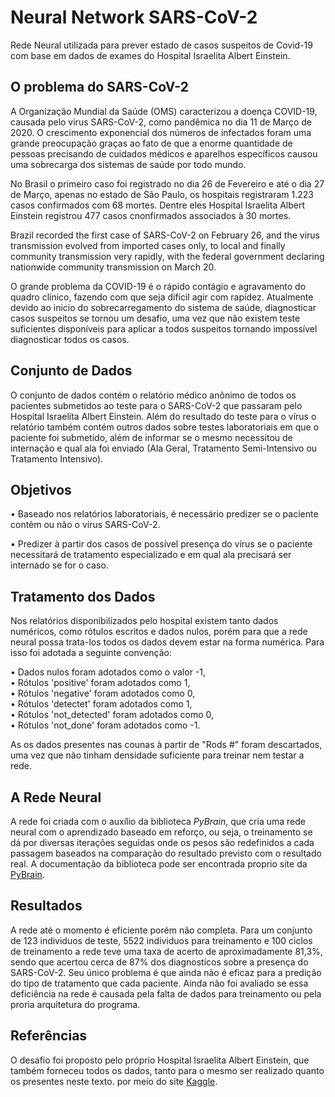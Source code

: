 # Neural Network SARS-CoV-2

Rede Neural utilizada para prever estado de casos suspeitos de Covid-19 com base em dados de exames do Hospital Israelita Albert Einstein.

## O problema do SARS-CoV-2

A Organização Mundial da Saúde (OMS) caracterizou a  doença COVID-19, causada pelo virus SARS-CoV-2, como pandêmica no dia 11 de Março de 2020. O crescimento exponencial dos números de infectados foram uma grande preocupação graças ao fato de que a enorme quantidade de pessoas precisando de cuidados médicos e aparelhos específicos causou uma sobrecarga dos sistemas de saúde por todo mundo.

No Brasil o primeiro caso foi registrado no dia 26 de Fevereiro e até o dia 27 de Março, apenas no estado de São Paulo, os hospitais registraram 1.223 casos confirmados com 68 mortes. Dentre eles Hospital Israelita Albert Einstein registrou 477 casos cnonfirmados associados à 30 mortes.

Brazil recorded the first case of SARS-CoV-2 on February 26, and the virus transmission evolved from imported cases only, to local and finally community transmission very rapidly, with the federal government declaring nationwide community transmission on March 20.

O grande problema da COVID-19 é o rápido contágio e agravamento do quadro clínico, fazendo com que seja difícil agir com rapidez. Atualmente devido ao inicio do sobrecarregamento do sistema de saúde, diagnosticar casos suspeitos se tornou um desafio, uma vez que não existem teste suficientes disponíveis para aplicar a todos suspeitos tornando impossível diagnosticar todos os casos.

## Conjunto de Dados

O conjunto de dados contém o relatório médico anônimo de todos os pacientes submetidos ao teste para o SARS-CoV-2 que passaram pelo Hospital Israelita Albert Einstein. Além do resultado do teste para o vírus o relatório também contém outros dados sobre testes laboratoriais em que o paciente foi submetido, além de informar se o mesmo necessitou de internação e qual ala foi enviado (Ala Geral, Tratamento Semi-Intensivo ou Tratamento Intensivo).

## Objetivos

• Baseado nos relatórios laboratoriais, é necessário predizer se o paciente contém ou não o vírus SARS-CoV-2.

• Predizer à partir dos casos de possível presença do vírus se o paciente necessitará de tratamento especializado e em qual ala precisará ser internado se for o caso.

## Tratamento dos Dados

Nos relatórios disponibilizados pelo hospital existem tanto dados numéricos, como rótulos escritos e dados nulos, porém para que a rede neural possa trata-los todos os dados devem estar na forma numérica. Para isso foi adotada a seguinte convenção:

• Dados nulos foram adotados como o valor -1,  
• Rótulos 'positive' foram adotados como 1,  
• Rótulos 'negative' foram adotados como 0,  
• Rótulos 'detectet' foram adotados como 1,  
• Rótulos 'not_detected' foram adotados como 0,  
• Rótulos 'not_done' foram adotados como -1.  

As os dados presentes nas counas à partir de "Rods #" foram descartados, uma vez que não tinham densidade suficiente para treinar nem testar a rede.

## A Rede Neural

A rede foi criada com o auxílio da biblioteca *PyBrain*, que cria uma rede neural com o aprendizado baseado em reforço, ou seja, o treinamento se dá por diversas iterações seguidas onde os pesos são redefinidos a cada passagem baseados na comparação do resultado previsto com o resultado real. A documentação da biblioteca pode ser encontrada proprio site da  [PyBrain](http://pybrain.org/docs/).

## Resultados

A rede até o momento é eficiente porém não completa. Para um conjunto de 123 individuos de teste, 5522 individuos para treinamento e 100 ciclos de treinamento a rede teve uma taxa de acerto de aproximadamente 81,3%, sendo que acertou cerca de 87% dos diagnosticos sobre a presença do SARS-CoV-2. Seu único problema é que ainda não é eficaz para a predição do tipo de tratamento que cada paciente. Ainda não foi avaliado se essa deficiência na rede é causada pela falta de dados para treinamento ou pela proria arquitetura do programa.

## Referências

O desafio foi proposto pelo próprio Hospital Israelita Albert Einstein, que também forneceu todos os dados, tanto para o mesmo ser realizado quanto os presentes neste texto. por meio do site [Kaggle](https://www.kaggle.com/dataset/e626783d4672f182e7870b1bbe75fae66bdfb232289da0a61f08c2ceb01cab01?fbclid=IwAR3TwoAO658qv48xfTphad9v42FAWUGpb3-KM72D4myV0sS8_tzLgWnb78E).
